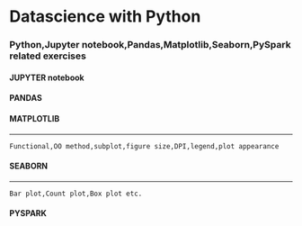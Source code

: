 # Datascience with Python
### Python,Jupyter notebook,Pandas,Matplotlib,Seaborn,PySpark related exercises
#### JUPYTER notebook

#### PANDAS

#### MATPLOTLIB
---
```
Functional,OO method,subplot,figure size,DPI,legend,plot appearance
```

#### SEABORN
---
```
Bar plot,Count plot,Box plot etc.
```
#### PYSPARK

